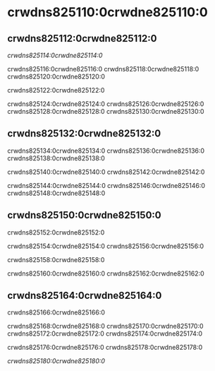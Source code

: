 # crwdns825110:0crwdne825110:0

## crwdns825112:0crwdne825112:0

_crwdns825114:0crwdne825114:0_

crwdns825116:0crwdne825116:0 crwdns825118:0crwdne825118:0 crwdns825120:0crwdne825120:0

crwdns825122:0crwdne825122:0

crwdns825124:0crwdne825124:0 crwdns825126:0crwdne825126:0 crwdns825128:0crwdne825128:0 crwdns825130:0crwdne825130:0

## crwdns825132:0crwdne825132:0

crwdns825134:0crwdne825134:0 crwdns825136:0crwdne825136:0 crwdns825138:0crwdne825138:0

crwdns825140:0crwdne825140:0 crwdns825142:0crwdne825142:0

crwdns825144:0crwdne825144:0 crwdns825146:0crwdne825146:0 crwdns825148:0crwdne825148:0

## crwdns825150:0crwdne825150:0

crwdns825152:0crwdne825152:0

crwdns825154:0crwdne825154:0 crwdns825156:0crwdne825156:0

crwdns825158:0crwdne825158:0

crwdns825160:0crwdne825160:0 crwdns825162:0crwdne825162:0

## crwdns825164:0crwdne825164:0

crwdns825166:0crwdne825166:0

crwdns825168:0crwdne825168:0 crwdns825170:0crwdne825170:0 crwdns825172:0crwdne825172:0 crwdns825174:0crwdne825174:0

crwdns825176:0crwdne825176:0 crwdns825178:0crwdne825178:0

_crwdns825180:0crwdne825180:0_
